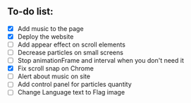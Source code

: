 ## To-do list:

- [x] Add music to the page
- [x] Deploy the website
- [ ] Add appear effect on scroll elements
- [ ] Decrease particles on small screens
- [ ] Stop animationFrame and interval when you don't need it
- [x] Fix scroll snap on Chrome
- [ ] Alert about music on site
- [ ] Add control panel for particles quantity
- [ ] Change Language text to Flag image

